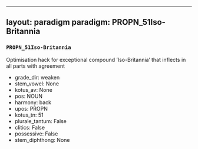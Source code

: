 
---
layout: paradigm
paradigm: PROPN_51Iso-Britannia
---
### ` PROPN_51Iso-Britannia `

Optimisation hack for exceptional compound ’Iso-Britannia’ that inflects in all parts with agreement
* grade_dir: weaken
* stem_vowel: None
* kotus_av: None
* pos: NOUN
* harmony: back
* upos: PROPN
* kotus_tn: 51
* plurale_tantum: False
* clitics: False
* possessive: False
* stem_diphthong: None
